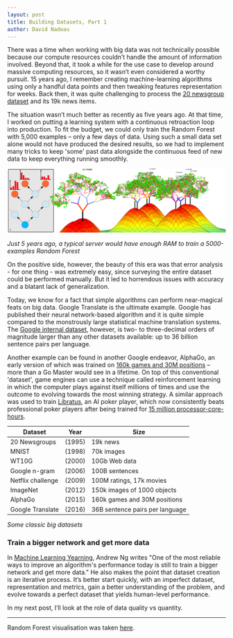 ```yaml
---
layout: post
title: Building Datasets, Part 1 
author: David Nadeau
---
```


There was a time when working with big data was not technically possible because our compute resources couldn’t handle the amount of information involved. Beyond that, it took a while for the use case to develop around massive computing resources, so it wasn’t even considered a worthy pursuit. 15 years ago, I remember creating machine-learning algorithms using only a handful data points and then tweaking features representation for weeks. Back then, it was quite challenging to process the [20 newsgroup dataset](http://qwone.com/~jason/20Newsgroups/) and its 19k news items.
 
The situation wasn’t much better as recently as five years ago. At that time, I worked on putting a learning system with a continuous retroaction loop into production. To fit the budget, we could only train the Random Forest with 5,000 examples – only a few days of data. Using such a small data set alone would not have produced the desired results, so we had to implement many tricks to keep 'some' past data alongside the continuous feed of new data to keep everything running smoothly.

![Random Forest](../images/a_random_forest.png "Just 5 years ago, a typical server would have enough RAM to train a 5000-examples Random Forest")

*Just 5 years ago, a typical server would have enough RAM to train a 5000-examples Random Forest*


On the positive side, however, the beauty of this era was that error analysis - for one thing - was extremely easy, since surveying the entire dataset could be performed manually. But it led to horrendous issues with accuracy and a blatant lack of generalization.
 
Today, we know for a fact that simple algorithms can perform near-magical feats on big data. Google Translate is the ultimate example. Google has published their neural network-based algorithm and it is quite simple compared to the monstrously large statistical machine translation systems. The [Google internal dataset](https://arxiv.org/pdf/1611.04558v1.pdf), however, is two- to three-decimal orders of magnitude larger than any other datasets available: up to 36 billion sentence pairs per language. 
 
Another example can be found in another Google endeavor, AlphaGo, an early version of which was trained on [160k games and 30M positions](https://www.scientificamerican.com/article/how-the-computer-beat-the-go-master/) – more than a Go Master would see in a lifetime. On top of this conventional 'dataset', game engines can use a technique called reinforcement learning in which the computer plays against itself millions of times and use the outcome to evolving towards the most winning strategy. A similar approach was used to train [Libratus](https://en.wikipedia.org/wiki/Libratus), an AI poker player, which now consistently beats professional poker players after being trained for [15 million processor-core-hours](http://spectrum.ieee.org/automaton/robotics/artificial-intelligence/meet-the-new-ai-challenging-human-poker-pros). 

| Dataset        | Year           | Size  |
| -------------- |:-------------:| -----|
| 20 Newsgroups | (1995) | 19k news |
| MNIST | (1998) | 70k images |
| WT10G | (2000) | 10Gb Web data |
| Google n-gram | (2006) | 100B sentences |
| Netflix challenge | (2009) | 100M ratings, 17k movies |
| ImageNet | (2012) | 150k images of 1000 objects |
| AlphaGo | (2015) |160k games and 30M positions |
| Google Translate | (2016) | 36B sentence pairs per language |

*Some classic big datasets*

### Train a bigger network and get more data

In [Machine Learning Yearning](http://www.mlyearning.org/), Andrew Ng writes "One of the most reliable ways to improve an algorithm's performance today is still to train a bigger network and get more data." He also makes the point that dataset creation is an iterative process. It’s better start quickly, with an imperfect dataset, representation and metrics, gain a better understanding of the problem, and evolve towards a perfect dataset that yields human-level performance. 
 
In my next post, I’ll look at the role of data quality vs quantity.

---
Random Forest visualisation was taken [here](http://www.rhaensch.de/vrf.html).

